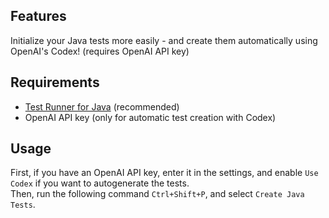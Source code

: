 ## Features

Initialize your Java tests more easily - and create them automatically using OpenAI's Codex! (requires OpenAI API key)

## Requirements

 - [Test Runner for Java](https://marketplace.visualstudio.com/items?itemName=vscjava.vscode-java-test) (recommended)
 - OpenAI API key (only for automatic test creation with Codex)

## Usage

First, if you have an OpenAI API key, enter it in the settings, and enable `Use Codex` if you want to autogenerate the tests.  
Then, run the following command `Ctrl+Shift+P`, and select `Create Java Tests`.
